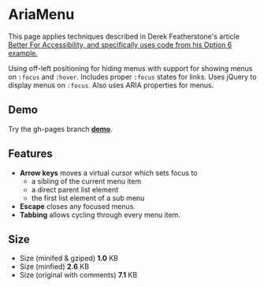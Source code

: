 # AriaMenu #

This page applies techniques described in Derek Featherstone's article [Better For Accessibility, and
      specifically uses code from his Option 6 example.](http://simplyaccessible.com/examples/css-menu/option-6/)

Using off-left positioning for hiding menus with support for showing menus on <code>:focus</code> and
  <code>:hover</code>. Includes proper <code>:focus</code> states for links. Uses jQuery to display menus on <code>:focus</code>.
  Also uses ARIA properties for menus.
  
## Demo ##

Try the gh-pages branch **[demo](http://jantimon.github.io/ariaMenu/)**.

## Features ##

 + **Arrow keys** moves a virtual cursor which sets focus to
    + a sibling of the current menu item
    + a direct parent list element
    + the first list element of a sub menu
 + **Escape**  closes any focused menus.
 + **Tabbing** allows cycling through every menu item.

## Size ##
 
 + Size (minifed & gziped)
    **1.0** KB
 + Size (minfied)
    **2.6** KB
 + Size (original with comments)
    **7.1** KB
